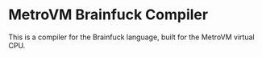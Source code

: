 # MetroVM Brainfuck Compiler

This is a compiler for the Brainfuck language, built for the MetroVM virtual CPU.